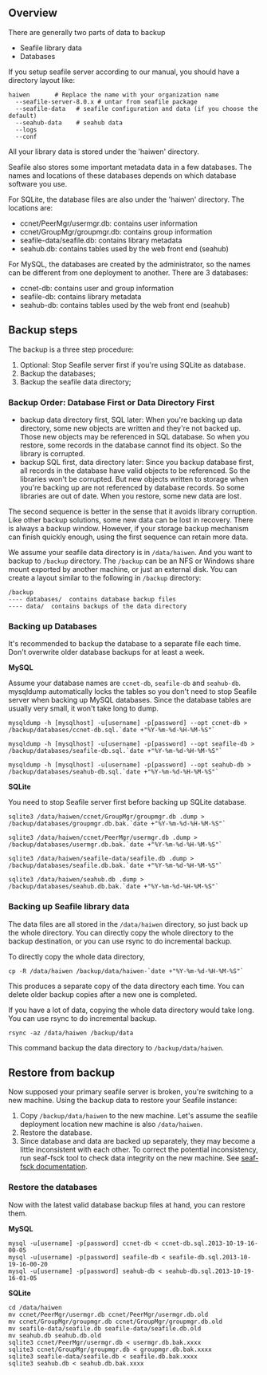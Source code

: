 ## Overview

There are generally two parts of data to backup

* Seafile library data
* Databases

If you setup seafile server according to our manual, you should have a directory layout like:

```
haiwen       # Replace the name with your organization name
  --seafile-server-8.0.x # untar from seafile package
  --seafile-data   # seafile configuration and data (if you choose the default)
  --seahub-data    # seahub data
  --logs
  --conf          

```

All your library data is stored under the 'haiwen' directory.

Seafile also stores some important metadata data in a few databases. The names and locations of these databases depends on which database software you use.

For SQLite, the database files are also under the 'haiwen' directory. The locations are:

* ccnet/PeerMgr/usermgr.db: contains user information
* ccnet/GroupMgr/groupmgr.db: contains group information
* seafile-data/seafile.db: contains library metadata
* seahub.db: contains tables used by the web front end (seahub)

For MySQL, the databases are created by the administrator, so the names can be different from one deployment to another. There are 3 databases:

* ccnet-db: contains user and group information
* seafile-db: contains library metadata
* seahub-db: contains tables used by the web front end (seahub)

## Backup steps

The backup is a three step procedure:

1. Optional: Stop Seafile server first if you're using SQLite as database.
2. Backup the databases;
3. Backup the seafile data directory;

### Backup Order: Database First or Data Directory First

* backup data directory first, SQL later: When you're backing up data directory, some new objects are written and they're not backed up. Those new objects may be referenced in SQL database. So when you restore, some records in the database cannot find its object. So the library is corrupted.
* backup SQL first, data directory later: Since you backup database first, all records in the database have valid objects to be referenced. So the libraries won't be corrupted. But new objects written to storage when you're backing up are not referenced by database records. So some libraries are out of date. When you restore, some new data are lost.

The second sequence is better in the sense that it avoids library corruption. Like other backup solutions, some new data can be lost in recovery. There is always a backup window.
However, if your storage backup mechanism can finish quickly enough, using the first sequence can retain more data.

We assume your seafile data directory is in `/data/haiwen`. And you want to backup to `/backup` directory. The `/backup` can be an NFS or Windows share mount exported by another machine, or just an external disk. You can create a layout similar to the following in `/backup` directory:

```
/backup
---- databases/  contains database backup files
---- data/  contains backups of the data directory

```

### Backing up Databases

It's recommended to backup the database to a separate file each time. Don't overwrite older database backups for at least a week.

**MySQL**

Assume your database names are `ccnet-db`, `seafile-db` and `seahub-db`. mysqldump automatically locks the tables so you don't need to stop Seafile server when backing up MySQL databases. Since the database tables are usually very small, it won't take long to dump.

```
mysqldump -h [mysqlhost] -u[username] -p[password] --opt ccnet-db > /backup/databases/ccnet-db.sql.`date +"%Y-%m-%d-%H-%M-%S"`

mysqldump -h [mysqlhost] -u[username] -p[password] --opt seafile-db > /backup/databases/seafile-db.sql.`date +"%Y-%m-%d-%H-%M-%S"`

mysqldump -h [mysqlhost] -u[username] -p[password] --opt seahub-db > /backup/databases/seahub-db.sql.`date +"%Y-%m-%d-%H-%M-%S"`

```

**SQLite**

You need to stop Seafile server first before backing up SQLite database.

```
sqlite3 /data/haiwen/ccnet/GroupMgr/groupmgr.db .dump > /backup/databases/groupmgr.db.bak.`date +"%Y-%m-%d-%H-%M-%S"`

sqlite3 /data/haiwen/ccnet/PeerMgr/usermgr.db .dump > /backup/databases/usermgr.db.bak.`date +"%Y-%m-%d-%H-%M-%S"`

sqlite3 /data/haiwen/seafile-data/seafile.db .dump > /backup/databases/seafile.db.bak.`date +"%Y-%m-%d-%H-%M-%S"`

sqlite3 /data/haiwen/seahub.db .dump > /backup/databases/seahub.db.bak.`date +"%Y-%m-%d-%H-%M-%S"`

```

### Backing up Seafile library data

The data files are all stored in the `/data/haiwen` directory, so just back up the whole directory. You can directly copy the whole directory to the backup destination, or you can use rsync to do incremental backup. 

To directly copy the whole data directory,

```
cp -R /data/haiwen /backup/data/haiwen-`date +"%Y-%m-%d-%H-%M-%S"`

```

This produces a separate copy of the data directory each time. You can delete older backup copies after a new one is completed.

If you have a lot of data, copying the whole data directory would take long. You can use rsync to do incremental backup.

```
rsync -az /data/haiwen /backup/data

```

This command backup the data directory to `/backup/data/haiwen`.

## Restore from backup

Now supposed your primary seafile server is broken, you're switching to a new machine. Using the backup data to restore your Seafile instance:

1. Copy `/backup/data/haiwen` to the new machine. Let's assume the seafile deployment location new machine is also `/data/haiwen`.
2. Restore the database.
3. Since database and data are backed up separately, they may become a little inconsistent with each other. To correct the potential inconsistency, run seaf-fsck tool to check data integrity on the new machine. See [seaf-fsck documentation](seafile_fsck.md).

### Restore the databases

Now with the latest valid database backup files at hand, you can restore them.

**MySQL**

```
mysql -u[username] -p[password] ccnet-db < ccnet-db.sql.2013-10-19-16-00-05
mysql -u[username] -p[password] seafile-db < seafile-db.sql.2013-10-19-16-00-20
mysql -u[username] -p[password] seahub-db < seahub-db.sql.2013-10-19-16-01-05

```

**SQLite**

```
cd /data/haiwen
mv ccnet/PeerMgr/usermgr.db ccnet/PeerMgr/usermgr.db.old
mv ccnet/GroupMgr/groupmgr.db ccnet/GroupMgr/groupmgr.db.old
mv seafile-data/seafile.db seafile-data/seafile.db.old
mv seahub.db seahub.db.old
sqlite3 ccnet/PeerMgr/usermgr.db < usermgr.db.bak.xxxx
sqlite3 ccnet/GroupMgr/groupmgr.db < groupmgr.db.bak.xxxx
sqlite3 seafile-data/seafile.db < seafile.db.bak.xxxx
sqlite3 seahub.db < seahub.db.bak.xxxx

```



